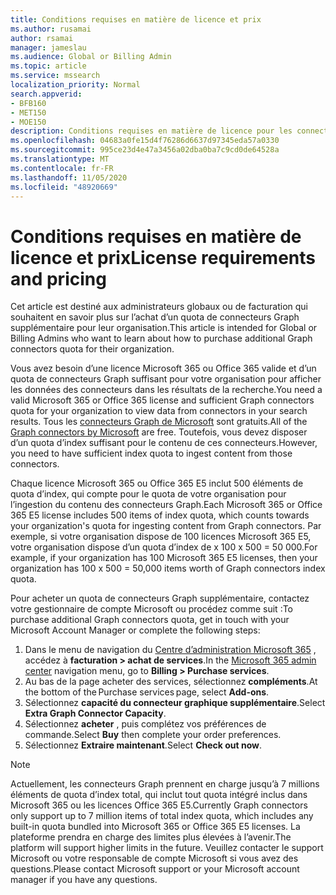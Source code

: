 ```yaml
---
title: Conditions requises en matière de licence et prix
ms.author: rusamai
author: rsamai
manager: jameslau
ms.audience: Global or Billing Admin
ms.topic: article
ms.service: mssearch
localization_priority: Normal
search.appverid:
- BFB160
- MET150
- MOE150
description: Conditions requises en matière de licence pour les connecteurs Microsoft Graph aperçu public pour Microsoft Search
ms.openlocfilehash: 04683a0fe15d4f76286d6637d97345eda57a0330
ms.sourcegitcommit: 995ce23d4e47a3456a02dba0ba7c9cd0de64528a
ms.translationtype: MT
ms.contentlocale: fr-FR
ms.lasthandoff: 11/05/2020
ms.locfileid: "48920669"
---
```

# <a name="license-requirements-and-pricing"></a><span data-ttu-id="1058a-103">Conditions requises en matière de licence et prix</span><span class="sxs-lookup"><span data-stu-id="1058a-103">License requirements and pricing</span></span>

<span data-ttu-id="1058a-104">Cet article est destiné aux administrateurs globaux ou de facturation qui souhaitent en savoir plus sur l’achat d’un quota de connecteurs Graph supplémentaire pour leur organisation.</span><span class="sxs-lookup"><span data-stu-id="1058a-104">This article is intended for Global or Billing Admins who want to learn about how to purchase additional Graph connectors quota for their organization.</span></span>

<span data-ttu-id="1058a-105">Vous avez besoin d’une licence Microsoft 365 ou Office 365 valide et d’un quota de connecteurs Graph suffisant pour votre organisation pour afficher les données des connecteurs dans les résultats de la recherche.</span><span class="sxs-lookup"><span data-stu-id="1058a-105">You need a valid Microsoft 365 or Office 365 license and sufficient Graph connectors quota for your organization to view data from connectors in your search results.</span></span> <span data-ttu-id="1058a-106">Tous les [connecteurs Graph de Microsoft](configure-connector.md) sont gratuits.</span><span class="sxs-lookup"><span data-stu-id="1058a-106">All of the [Graph connectors by Microsoft](configure-connector.md) are free.</span></span> <span data-ttu-id="1058a-107">Toutefois, vous devez disposer d’un quota d’index suffisant pour le contenu de ces connecteurs.</span><span class="sxs-lookup"><span data-stu-id="1058a-107">However, you need to have sufficient index quota to ingest content from those connectors.</span></span>

<span data-ttu-id="1058a-108">Chaque licence Microsoft 365 ou Office 365 E5 inclut 500 éléments de quota d’index, qui compte pour le quota de votre organisation pour l’ingestion du contenu des connecteurs Graph.</span><span class="sxs-lookup"><span data-stu-id="1058a-108">Each Microsoft 365 or Office 365 E5 license includes 500 items of index quota, which counts towards your organization's quota for ingesting content from Graph connectors.</span></span> <span data-ttu-id="1058a-109">Par exemple, si votre organisation dispose de 100 licences Microsoft 365 E5, votre organisation dispose d’un quota d’index de x 100 x 500 = 50 000.</span><span class="sxs-lookup"><span data-stu-id="1058a-109">For example, if your organization has 100 Microsoft 365 E5 licenses, then your organization has 100 x 500 = 50,000 items worth of Graph connectors index quota.</span></span>

<span data-ttu-id="1058a-110">Pour acheter un quota de connecteurs Graph supplémentaire, contactez votre gestionnaire de compte Microsoft ou procédez comme suit :</span><span class="sxs-lookup"><span data-stu-id="1058a-110">To purchase additional Graph connectors quota, get in touch with your Microsoft Account Manager or complete the following steps:</span></span>

1. <span data-ttu-id="1058a-111">Dans le menu de navigation du [Centre d’administration Microsoft 365](https://admin.microsoft.com) , accédez à **facturation > achat de services**.</span><span class="sxs-lookup"><span data-stu-id="1058a-111">In the [Microsoft 365 admin center](https://admin.microsoft.com) navigation menu, go to **Billing > Purchase services**.</span></span>
2. <span data-ttu-id="1058a-112">Au bas de la page acheter des services, sélectionnez **compléments**.</span><span class="sxs-lookup"><span data-stu-id="1058a-112">At the bottom of the Purchase services page, select **Add-ons**.</span></span>
3. <span data-ttu-id="1058a-113">Sélectionnez **capacité du connecteur graphique supplémentaire**.</span><span class="sxs-lookup"><span data-stu-id="1058a-113">Select **Extra Graph Connector Capacity**.</span></span>
4. <span data-ttu-id="1058a-114">Sélectionnez **acheter** , puis complétez vos préférences de commande.</span><span class="sxs-lookup"><span data-stu-id="1058a-114">Select **Buy** then complete your order preferences.</span></span>
5. <span data-ttu-id="1058a-115">Sélectionnez **Extraire maintenant**.</span><span class="sxs-lookup"><span data-stu-id="1058a-115">Select **Check out now**.</span></span>

>[!NOTE]
><span data-ttu-id="1058a-116">Actuellement, les connecteurs Graph prennent en charge jusqu’à 7 millions éléments de quota d’index total, qui inclut tout quota intégré inclus dans Microsoft 365 ou les licences Office 365 E5.</span><span class="sxs-lookup"><span data-stu-id="1058a-116">Currently Graph connectors only support up to 7 million items of total index quota, which includes any built-in quota bundled into Microsoft 365 or Office 365 E5 licenses.</span></span> <span data-ttu-id="1058a-117">La plateforme prendra en charge des limites plus élevées à l’avenir.</span><span class="sxs-lookup"><span data-stu-id="1058a-117">The platform will support higher limits in the future.</span></span> <span data-ttu-id="1058a-118">Veuillez contacter le support Microsoft ou votre responsable de compte Microsoft si vous avez des questions.</span><span class="sxs-lookup"><span data-stu-id="1058a-118">Please contact Microsoft support or your Microsoft account manager if you have any questions.</span></span>
